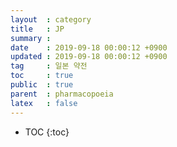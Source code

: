 ```yaml
---
layout  : category
title   : JP
summary :
date    : 2019-09-18 00:00:12 +0900
updated : 2019-09-18 00:00:12 +0900
tag     : 일본 약전
toc     : true
public  : true
parent  : pharmacopoeia
latex   : false
---
```

* TOC
{:toc}
